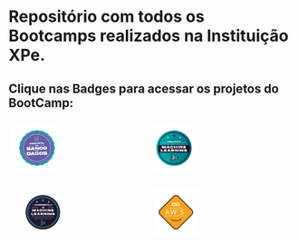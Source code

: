 # Repositório com todos os Bootcamps realizados na Instituição XPe.

## Clique nas Badges para acessar os projetos do  BootCamp:


<div style="display: flex; justify-content: space-between; padding:10px; align-items: center;">      
    <a href="https://github.com/Jcnok/Bootcamps_XPe/tree/main/Analista_BD/Projeto01#bootcamp-analista-de-banco-de-dados">
    <img src="imagens\analista_BD.svg" title="Analista de Banco de Dados" style="width:33%;"></a>
    <a href="https://github.com/Jcnok/Bootcamps_XPe/tree/main/Arquiteto_ML#este-reposit%C3%B3rio-cont%C3%A9m-todos-os-projetos-realizados-durante-o-bootcamp-de-arquiteto-de-machine-learning">
    <img src="imagens\arquiteto_ML.svg" title="Arquiteto de Machine Learning" style="width:33%;"></a>
</div> 
<div style="display: flex; justify-content: space-between; padding:10px; align-items: center; margin: 0px"> 
    <a href="https://github.com/Jcnok/Bootcamps_XPe/tree/main/Analista_BD/Projeto01#bootcamp-analista-de-banco-de-dados">
    <img src="imagens\Engenheiro-ML-640w.webp" title="Engenheiro de Machine Learning"  style="width:25%;margin:20px"></a> 
    <a href="https://github.com/Jcnok/Bootcamps_XPe/tree/main/Analista_BD/Projeto01#bootcamp-analista-de-banco-de-dados">
    <img src="imagens\aws_cloud.svg" title="Engenheiro de Machine Learning"  style="width:33%;"></a> 
</div>
        
                   
